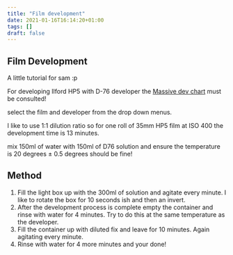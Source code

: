 ```yaml
---
title: "Film development"
date: 2021-01-16T16:14:20+01:00
tags: []
draft: false
---
```


## Film Development 

A little tutorial for sam :p 

For developing Ilford HP5 with D-76 developer the
<a href=https://www.digitaltruth.com/ target="_blank">Massive dev chart</a> must be consulted! 

select the film and developer from the drop down menus.

I like to use 1:1 dilution ratio so for one roll of 35mm HP5 film at ISO 400 the development time is 13 minutes. 

mix 150ml of water with 150ml of D76 solution and ensure the temperature is 20 degrees ± 0.5 degrees should be fine! 

## Method 

1. Fill the light box up with the 300ml of solution and agitate every minute. I like to rotate the box for 10 seconds ish and then an invert. 
2. After the development process is complete empty the container and rinse with water for 4 minutes. Try to do this at the same temperature as the developer. 
3. Fill the container up with diluted fix and leave for 10 minutes. Again agitating every minute. 
4. Rinse with water for 4 more minutes and your done! 



